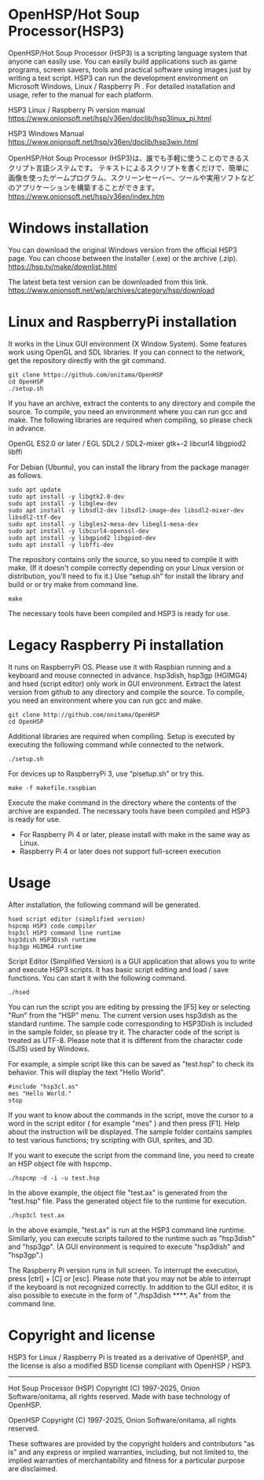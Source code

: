 # OpenHSP/Hot Soup Processor(HSP3)

OpenHSP/Hot Soup Processor (HSP3) is a scripting language system that anyone can easily use. You can easily build applications such as game programs, screen savers, tools and practical software using images just by writing a text script.
HSP3 can run the development environment on Microsoft Windows, Linux / Raspberry Pi . For detailed installation and usage, refer to the manual for each platform.

HSP3 Linux / Raspberry Pi version manual
https://www.onionsoft.net/hsp/v36en/doclib/hsp3linux_pi.html

HSP3 Windows Manual
https://www.onionsoft.net/hsp/v36en/doclib/hsp3win.html

OpenHSP/Hot Soup Processor  (HSP3)は、誰でも手軽に使うことのできるスクリプト言語システムです。 テキストによるスクリプトを書くだけで、簡単に画像を使ったゲームプログラム、スクリーンセーバー、ツールや実用ソフトなどのアプリケーションを構築することができます。
https://www.onionsoft.net/hsp/v36en/index.htm


# Windows installation

You can download the original Windows version from the official HSP3 page.
You can choose between the installer (.exe) or the archive (.zip).
https://hsp.tv/make/downlist.html

The latest beta test version can be downloaded from this link.
https://www.onionsoft.net/wp/archives/category/hsp/download


# Linux and RaspberryPi installation

It works in the Linux GUI environment (X Window System). Some features work using OpenGL and SDL libraries. If you can connect to the network, get the repository directly with the git command.

	git clone https://github.com/onitama/OpenHSP
 	cd OpenHSP
	./setup.sh

If you have an archive, extract the contents to any directory and compile the source. To compile, you need an environment where you can run gcc and make. The following libraries are required when compiling, so please check in advance.

OpenGL ES2.0 or later / EGL
	SDL2 / SDL2-mixer
	gtk+-2
	libcurl4
	libgpiod2
	libffi

For Debian (Ubuntu), you can install the library from the package manager as follows.

	sudo apt update
	sudo apt install -y libgtk2.0-dev
	sudo apt install -y libglew-dev
	sudo apt install -y libsdl2-dev libsdl2-image-dev libsdl2-mixer-dev libsdl2-ttf-dev
	sudo apt install -y libgles2-mesa-dev libegl1-mesa-dev
	sudo apt install -y libcurl4-openssl-dev
	sudo apt install -y libgpiod2 libgpiod-dev
	sudo apt install -y libffi-dev

The repository contains only the source, so you need to compile it with make. (If it doesn't compile correctly depending on your Linux version or distribution, you'll need to fix it.)
Use “setup.sh” for install the library and build or or try make from command line.

	make

The necessary tools have been compiled and HSP3 is ready for use.


# Legacy Raspberry Pi installation

It runs on RaspberryPi OS.
Please use it with Raspbian running and a keyboard and mouse connected in advance.
hsp3dish, hsp3gp (HGIMG4) and hsed (script editor) only work in GUI environment.
Extract the latest version from github to any directory and compile the source. To compile, you need an environment where you can run gcc and make.

	git clone http://github.com/onitama/OpenHSP
	cd OpenHSP

Additional libraries are required when compiling. Setup is executed by executing the following command while connected to the network.

	./setup.sh

For devices up to RaspberryPi 3, use “pisetup.sh” or try this.

	make -f makefile.raspbian

Execute the make command in the directory where the contents of the archive are expanded. The necessary tools have been compiled and HSP3 is ready for use.
* For Raspberry Pi 4 or later, please install with make in the same way as Linux.
* Raspberry Pi 4 or later does not support full-screen execution


# Usage

After installation, the following command will be generated.

	hsed script editor (simplified version)
	hspcmp HSP3 code compiler
	hsp3cl HSP3 command line runtime
	hsp3dish HSP3Dish runtime
	hsp3gp HGIMG4 runtime

Script Editor (Simplified Version) is a GUI application that allows you to write and execute HSP3 scripts. It has basic script editing and load / save functions. You can start it with the following command.

	./hsed

You can run the script you are editing by pressing the [F5] key or selecting "Run" from the "HSP" menu. The current version uses hsp3dish as the standard runtime. The sample code corresponding to HSP3Dish is included in the sample folder, so please try it. The character code of the script is treated as UTF-8. Please note that it is different from the character code (SJIS) used by Windows.

For example, a simple script like this can be saved as "test.hsp" to check its behavior. This will display the text "Hello World".

	#include "hsp3cl.as"
	mes "Hello World."
	stop

If you want to know about the commands in the script, move the cursor to a word in the script editor ( for example "mes" ) and then press [F1]. Help about the instruction will be displayed.
The sample folder contains samples to test various functions; try scripting with GUI, sprites, and 3D.

If you want to execute the script from the command line, you need to create an HSP object file with hspcmp.

	./hspcmp -d -i -u test.hsp

In the above example, the object file "test.ax" is generated from the "test.hsp" file. Pass the generated object file to the runtime for execution.

	./hsp3cl test.ax

In the above example, "test.ax" is run at the HSP3 command line runtime. Similarly, you can execute scripts tailored to the runtime such as "hsp3dish" and "hsp3gp". (A GUI environment is required to execute "hsp3dish" and "hsp3gp".)

The Raspberry Pi version runs in full screen. To interrupt the execution, press [ctrl] + [C] or [esc]. Please note that you may not be able to interrupt if the keyboard is not recognized correctly. In addition to the GUI editor, it is also possible to execute in the form of "./hsp3dish ****. Ax" from the command line.


# Copyright and license

HSP3 for Linux / Raspberry Pi is treated as a derivative of OpenHSP, and the license is also a modified BSD license compliant with OpenHSP / HSP3.

-------------------------------------------------------------------------------
Hot Soup Processor (HSP)
Copyright (C) 1997-2025, Onion Software/onitama, all rights reserved.
Made with base technology of OpenHSP.

OpenHSP
Copyright (C) 1997-2025, Onion Software/onitama, all rights reserved.

These softwares are provided by the copyright holders and contributors "as is" and
any express or implied warranties, including, but not limited to, the implied
warranties of merchantability and fitness for a particular purpose are disclaimed.

